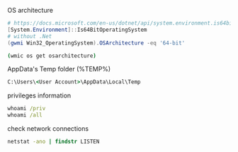 OS architecture 

```powershell
# https://docs.microsoft.com/en-us/dotnet/api/system.environment.is64bitoperatingsystem?view=net-6.0
[System.Environment]::Is64BitOperatingSystem
# without .Net
(gwmi Win32_OperatingSystem).OSArchitecture -eq '64-bit'
```

```cmd
(wmic os get osarchitecture)
```

AppData's Temp folder (%TEMP%)

```cmd
C:\Users\<User Account>\AppData\Local\Temp
```

privileges information

```cmd
whoami /priv
whoami /all
```

check network connections 

```cmd
netstat -ano | findstr LISTEN
```
